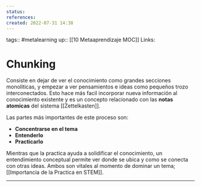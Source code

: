 ```yaml
---
status:
references:
created: 2022-07-31 14:38
---
```

tags:: #metalearning 
up:: [[10 Metaaprendizaje MOC]]
Links: 
# Chunking
Consiste en dejar de ver el conocimiento como grandes secciones monoliticas, y empezar a ver pensamientos e ideas como pequeños trozo interconectados. Esto hace más facil incorporar nueva información al conocimiento existente y es un concepto relacionado con las **notas atomicas** del sistema [[Zettelkasten]].

Las partes más importantes de este proceso son:
- **Concentrarse en el tema**
- **Entenderlo**
- **Practicarlo** 

Mientras que la practica ayuda a solidificar el conocimiento, un entendimiento conceptual permite ver donde se ubica y como se conecta con otras ideas. Ambos son vitales al momento de dominar un tema; [[Importancia de la Practica en STEM]].
___


